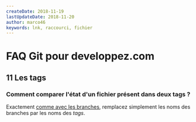 ```yaml
---
createDate: 2018-11-19
lastUpdateDate: 2018-11-20
author: marco46
keywords: lnk, raccourci, fichier
---
```


# FAQ Git pour developpez.com

## 11 Les tags

### Comment comparer l'état d'un fichier présent dans deux tags ?

Exactement [comme avec les branches](../section-008/008.q014.md), remplacez simplement les noms des branches par les noms des *tags*.
